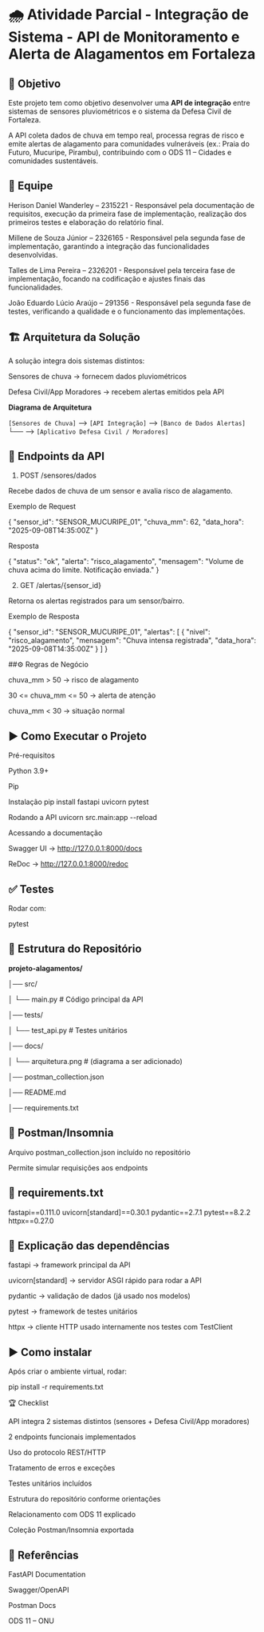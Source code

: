 # 🌧️ Atividade Parcial - Integração de Sistema - API de Monitoramento e Alerta de Alagamentos em Fortaleza

## 📌 Objetivo
Este projeto tem como objetivo desenvolver uma **API de integração** entre sistemas de sensores pluviométricos e o sistema da Defesa Civil de Fortaleza.

A API coleta dados de chuva em tempo real, processa regras de risco e emite alertas de alagamento para comunidades vulneráveis (ex.: Praia do Futuro, Mucuripe, Pirambu), contribuindo com o ODS 11 – Cidades e comunidades sustentáveis.

## 👥 Equipe

Herison Daniel Wanderley  – 2315221 - Responsável pela documentação de requisitos, execução da primeira fase de implementação, realização dos primeiros testes e elaboração do relatório final.

Millene de Souza Júnior   – 2326165  - Responsável pela segunda fase de implementação, garantindo a integração das funcionalidades desenvolvidas.

Talles de Lima Pereira    – 2326201  - Responsável pela terceira fase de implementação, focando na codificação e ajustes finais das funcionalidades.

João Eduardo Lúcio Araújo – 291356   - Responsável pela segunda fase de testes, verificando a qualidade e o funcionamento das implementações.


## 🏗️ Arquitetura da Solução

A solução integra dois sistemas distintos:

Sensores de chuva → fornecem dados pluviométricos

Defesa Civil/App Moradores → recebem alertas emitidos pela API

**Diagrama de Arquitetura**

`[Sensores de Chuva]` --> `[API Integração]` --> `[Banco de Dados Alertas]`
                                      \
                                       └── --> `[Aplicativo Defesa Civil / Moradores]`

## 📡 Endpoints da API
1. POST /sensores/dados

Recebe dados de chuva de um sensor e avalia risco de alagamento.

Exemplo de Request

{
  "sensor_id": "SENSOR_MUCURIPE_01",
  "chuva_mm": 62,
  "data_hora": "2025-09-08T14:35:00Z"
}


Resposta

{
  "status": "ok",
  "alerta": "risco_alagamento",
  "mensagem": "Volume de chuva acima do limite. Notificação enviada."
}

2. GET /alertas/{sensor_id}

Retorna os alertas registrados para um sensor/bairro.

Exemplo de Resposta

{
  "sensor_id": "SENSOR_MUCURIPE_01",
  "alertas": [
    {
      "nivel": "risco_alagamento",
      "mensagem": "Chuva intensa registrada",
      "data_hora": "2025-09-08T14:35:00Z"
    }
  ]
}

##⚙️ Regras de Negócio

chuva_mm > 50 → risco de alagamento

30 <= chuva_mm <= 50 → alerta de atenção

chuva_mm < 30 → situação normal

## ▶️ Como Executar o Projeto
Pré-requisitos

Python 3.9+

Pip

Instalação
pip install fastapi uvicorn pytest

Rodando a API
uvicorn src.main:app --reload

Acessando a documentação

Swagger UI → http://127.0.0.1:8000/docs

ReDoc → http://127.0.0.1:8000/redoc

## ✅ Testes

Rodar com:

pytest

## 📂 Estrutura do Repositório
**projeto-alagamentos/**

│── src/

│   └── main.py          # Código principal da API

│── tests/

│   └── test_api.py      # Testes unitários

│── docs/

│   └── arquitetura.png  # (diagrama a ser adicionado)

│── postman_collection.json

│── README.md

│── requirements.txt

## 🧪 Postman/Insomnia

Arquivo postman_collection.json incluído no repositório

Permite simular requisições aos endpoints

## 📄 requirements.txt
fastapi==0.111.0
uvicorn[standard]==0.30.1
pydantic==2.7.1
pytest==8.2.2
httpx==0.27.0

## 📌 Explicação das dependências

fastapi → framework principal da API

uvicorn[standard] → servidor ASGI rápido para rodar a API

pydantic → validação de dados (já usado nos modelos)

pytest → framework de testes unitários

httpx → cliente HTTP usado internamente nos testes com TestClient

## ▶️ Como instalar

Após criar o ambiente virtual, rodar:

pip install -r requirements.txt

🏆 Checklist

 API integra 2 sistemas distintos (sensores + Defesa Civil/App moradores)

 2 endpoints funcionais implementados

 Uso do protocolo REST/HTTP

 Tratamento de erros e exceções

 Testes unitários incluídos

 Estrutura do repositório conforme orientações

 Relacionamento com ODS 11 explicado

 Coleção Postman/Insomnia exportada

## 📖 Referências

FastAPI Documentation

Swagger/OpenAPI

Postman Docs

ODS 11 – ONU

